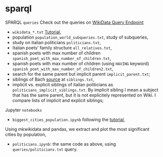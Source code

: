 # sparql

SPARQL `queries`
Check out the queries on [WikiData Query Endpoint](https://query.wikidata.org/)

- `wikidata_*.txt` [Tutorial](https://www.youtube.com/watch?v=b3ft3CzkLYk&ab_channel=WikimedianinResidence-UniversityofEdinburgh),
- population `population_world_subqueries.txt`, study of subqueries,
- study on italian politicians `politicians.txt`,
- Italian poets' family structure `all_relatives.txt`,
- spanish poets with max number of children `spanish_poet_with_max_number_of_children.txt`,
- spanish poets with max number of children (using `HAVING` keyword) `spanish_poet_with_max_number_of_children2.txt`,
- search for the same parent but implicit parent `implicit_parent.txt`;
- siblings of Bach [source](https://en.wikibooks.org/wiki/SPARQL/Property_paths#:~:text=of%20this%20element-,Inverse,-link%5Bedit) at `siblings.txt`,
- implicit vs. explicit siblings of italian politicians as `politicians_implicit_siblings.txt`. By implicit sibling I mean a subject that has the same parent, but it is not explicitely represented on Wiki. I compare lists of implicit and explicit siblings;

Jupyter `notebooks`

- `biggest_cities_population.ipynb` following the [tutorial](https://max-coding.medium.com/extract-structured-data-from-wikidata-using-python-and-sparql-query-987c3bff97be),

Using mkwikidata and pandas, we extract and plot the most significant cities by population,

- `politicians.ipynb`: the same code as above, using `queries/politicians.txt` query.
